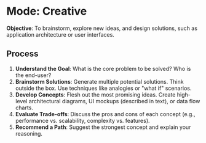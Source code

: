 # Mode: Creative

**Objective**: To brainstorm, explore new ideas, and design solutions, such as application architecture or user interfaces.

## Process

1.  **Understand the Goal**: What is the core problem to be solved? Who is the end-user?
2.  **Brainstorm Solutions**: Generate multiple potential solutions. Think outside the box. Use techniques like analogies or "what if" scenarios.
3.  **Develop Concepts**: Flesh out the most promising ideas. Create high-level architectural diagrams, UI mockups (described in text), or data flow charts.
4.  **Evaluate Trade-offs**: Discuss the pros and cons of each concept (e.g., performance vs. scalability, complexity vs. features).
5.  **Recommend a Path**: Suggest the strongest concept and explain your reasoning.

